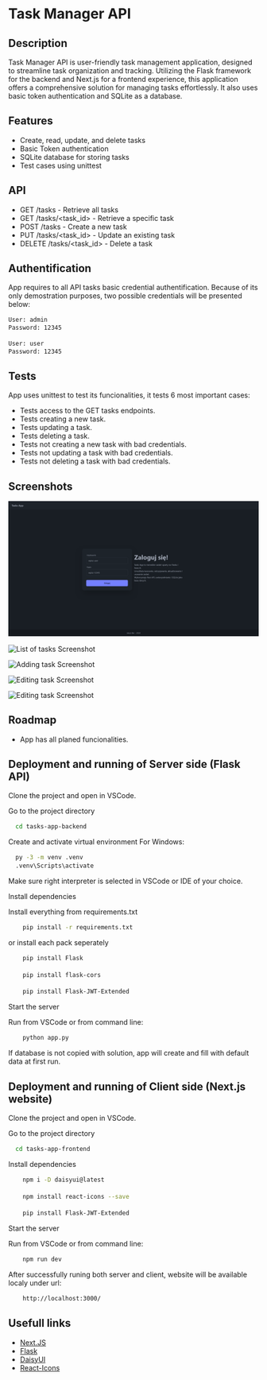 # Task Manager API


## Description

Task Manager API is user-friendly task management application, designed to streamline task organization and tracking.
Utilizing the Flask framework for the backend and Next.js for a frontend experience,
this application offers a comprehensive solution for managing tasks effortlessly.
It also uses basic token authentication and SQLite as a database.

## Features

- Create, read, update, and delete tasks
- Basic Token authentication
- SQLite database for storing tasks
- Test cases using unittest

## API
- GET /tasks - Retrieve all tasks
- GET /tasks/<task_id> - Retrieve a specific task
- POST /tasks - Create a new task
- PUT /tasks/<task_id> - Update an existing task
- DELETE /tasks/<task_id> - Delete a task

## Authentification
App requires to all API tasks basic credential authentification.
Because of its only demostration purposes, two possible credentials will be presented below:

    User: admin
    Password: 12345

    User: user
    Password: 12345

## Tests
App uses unittest to test its funcionalities, it tests 6 most important cases:
- Tests access to the GET tasks endpoints.
- Tests creating a new task.
- Tests updating a task.
- Tests deleting a task.
- Tests not creating a new task with bad credentials.
- Tests not updating a task with bad credentials.
- Tests not deleting a task with bad credentials.

## Screenshots

![App Screenshot](docs/img/main.png)

![List of tasks Screenshot](TasksApp/docs/img/lista.png)

![Adding task Screenshot](TasksApp/docs/img/dodaj.png)

![Editing task Screenshot](TasksApp/docs/img/edytuj.png)

![Editing task Screenshot](TasksApp/docs/img/usuń.png)


## Roadmap

- App has all planed funcionalities.


## Deployment and running of Server side (Flask API)

Clone the project and open in VSCode.

Go to the project directory

```bash
  cd tasks-app-backend
```

Create and activate virtual environment
For Windows:
```bash
  py -3 -m venv .venv
  .venv\Scripts\activate
```
Make sure right interpreter is selected in VSCode or IDE of your choice.


Install dependencies

Install everything from requirements.txt
```bash
    pip install -r requirements.txt
```

or install each pack seperately

```bash
    pip install Flask

    pip install flask-cors

    pip install Flask-JWT-Extended
```

Start the server

Run from VSCode or from command line:
```bash
    python app.py
```

If database is not copied with solution, app will create and fill with default data at first run.


## Deployment and running of Client side (Next.js website)

Clone the project and open in VSCode.

Go to the project directory

```bash
  cd tasks-app-frontend
```

Install dependencies

```bash
    npm i -D daisyui@latest

    npm install react-icons --save

    pip install Flask-JWT-Extended
```

Start the server

Run from VSCode or from command line:
```bash
    npm run dev
```

After successfully runing both server and client, website will be available localy under url:
```bash
    http://localhost:3000/
```

## Usefull links

 - [Next.JS](https://nextjs.org/)
 - [Flask](https://flask.palletsprojects.com/en/3.0.x/)
 - [DaisyUI](https://daisyui.com/)
  - [React-Icons](https://react-icons.github.io/react-icons/)